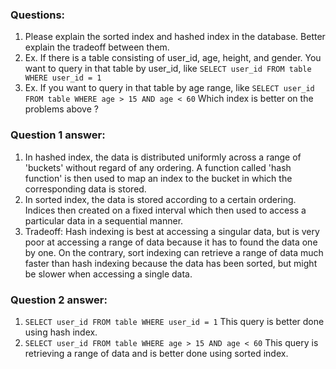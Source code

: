 ### Questions:
1. Please explain the sorted index and hashed index in the database. Better explain the tradeoff between them.
2. Ex. If there is a table consisting of user_id, age, height, and gender. You want to query in that table by user_id, like `SELECT user_id FROM table WHERE user_id = 1`
3. Ex. If you want to query in that table by age range, like `SELECT user_id FROM table WHERE age > 15 AND age < 60` Which index is better on the problems above ? 

### Question 1 answer:
1. In hashed index, the data is distributed uniformly across a range of 'buckets' without regard of any ordering. A function called 'hash function' is then used to map an index to the bucket in which the corresponding data is stored.  
2. In sorted index, the data is stored according to a certain ordering. Indices then created on a fixed interval which then used to access a particular data in a sequential manner. 
3. Tradeoff: Hash indexing is best at accessing a singular data, but is very poor at accessing a range of data because it has to found the data one by one. On the contrary, sort indexing can retrieve a range of data much faster than hash indexing because the data has been sorted, but might be slower when accessing a single data. 

### Question 2 answer:
1. `SELECT user_id FROM table WHERE user_id = 1` This query is better done using hash index. 
2. `SELECT user_id FROM table WHERE age > 15 AND age < 60` This query is retrieving a range of data and is better done using sorted index.
